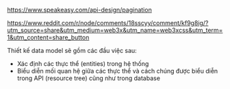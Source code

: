 https://www.speakeasy.com/api-design/pagination

https://www.reddit.com/r/node/comments/18sscyy/comment/kf9g8ig/?utm_source=share&utm_medium=web3x&utm_name=web3xcss&utm_term=1&utm_content=share_button

Thiết kế data model sẽ gồm các đầu việc sau:
- Xác định các thực thể (entities) trong hệ thống
- Biểu diễn mối quan hệ giữa các thực thể và cách chúng được biểu diễn trong API (resource tree) cũng như trong database
